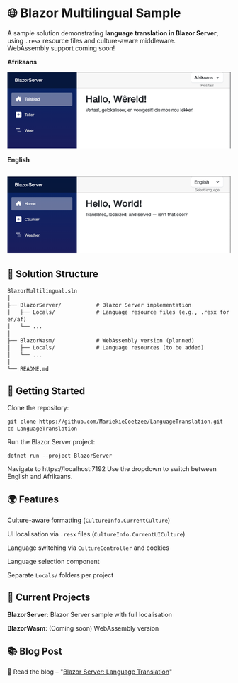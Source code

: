 # 🌐 Blazor Multilingual Sample

A sample solution demonstrating **language translation in Blazor Server**, using `.resx` resource files and culture-aware middleware.  
WebAssembly support coming soon!

**Afrikaans**

![img.png](img.png) 

**English**

![img_1.png](img_1.png)
---

## 📁 Solution Structure

```plaintext
BlazorMultilingual.sln
│
├── BlazorServer/           # Blazor Server implementation
│   ├── Locals/             # Language resource files (e.g., .resx for en/af)
│   └── ...
│
├── BlazorWasm/             # WebAssembly version (planned)
│   ├── Locals/             # Language resources (to be added)
│   └── ...
│
└── README.md
```
## 🚀 Getting Started
Clone the repository:

```shell
git clone https://github.com/MariekieCoetzee/LanguageTranslation.git
cd LanguageTranslation
```
Run the Blazor Server project:

```shell
dotnet run --project BlazorServer
```

Navigate to https://localhost:7192
Use the dropdown to switch between English and Afrikaans.

## 🌍 Features
Culture-aware formatting (`CultureInfo.CurrentCulture`)

UI localisation via `.resx` files (`CultureInfo.CurrentUICulture`)

Language switching via `CultureController` and cookies

Language selection component

Separate `Locals/` folders per project

## 🧪 Current Projects
**BlazorServer**: Blazor Server sample with full localisation

**BlazorWasm**: (Coming soon) WebAssembly version

## 📚 Blog Post
📝 Read the blog – "[Blazor Server: Language Translation](https://medium.com/@mariekie/blazor-server-language-translation-1ead314db869)"